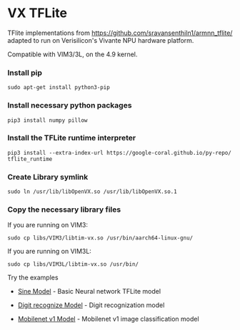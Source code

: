 # VX TFLite
TFlite implementations from https://github.com/sravansenthiln1/armnn_tflite/
adapted to run on Verisilicon's Vivante NPU hardware platform.

Compatible with VIM3/3L, on the 4.9 kernel.

### Install pip
```shell
sudo apt-get install python3-pip
```

### Install necessary python packages
```shell
pip3 install numpy pillow
```

### Install the TFLite runtime interpreter
```shell
pip3 install --extra-index-url https://google-coral.github.io/py-repo/ tflite_runtime
```

### Create Library symlink
```shell
sudo ln /usr/lib/libOpenVX.so /usr/lib/libOpenVX.so.1
```

### Copy the necessary library files
If you are running on VIM3:
```shell
sudo cp libs/VIM3/libtim-vx.so /usr/bin/aarch64-linux-gnu/
```

If you are running on VIM3L:
```shell
sudo cp libs/VIM3L/libtim-vx.so /usr/bin/
```

Try the examples

* [Sine Model](./sine_model/) - Basic Neural network TFLite model

* [Digit recognize Model](./digit_recognize/) - Digit recognization model

* [Mobilenet v1 Model](./mobilenet_v1/) - Mobilenet v1 image classification model
